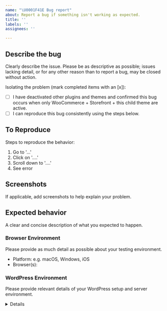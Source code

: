 ```yaml
---
name: "\U0001F41E Bug report"
about: Report a bug if something isn't working as expected.
title: ''
labels: ''
assignees: ''

---
```


## Describe the bug
Clearly describe the issue. Please be as descriptive as possible; issues lacking detail, or for any other reason than to report a bug, may be closed without action.

Isolating the problem (mark completed items with an [x]):
- [ ] I have deactivated other plugins and themes and confirmed this bug occurs when only WooCommerce + Storefront + this child theme are active.
- [ ] I can reproduce this bug consistently using the steps below.

## To Reproduce
Steps to reproduce the behavior:
1. Go to '...'
2. Click on '....'
3. Scroll down to '....'
4. See error

## Screenshots
If applicable, add screenshots to help explain your problem.

## Expected behavior
A clear and concise description of what you expected to happen.

### Browser Environment
Please provide as much detail as possible about your testing environment.

- Platform: e.g. macOS, Windows, iOS
- Browser(s):

### WordPress Environment
Please provide relevant details of your WordPress setup and server environment.

<details>
```
Copy and paste the system status report from WooCommerce > System Status in WordPress admin.
```
</details>


